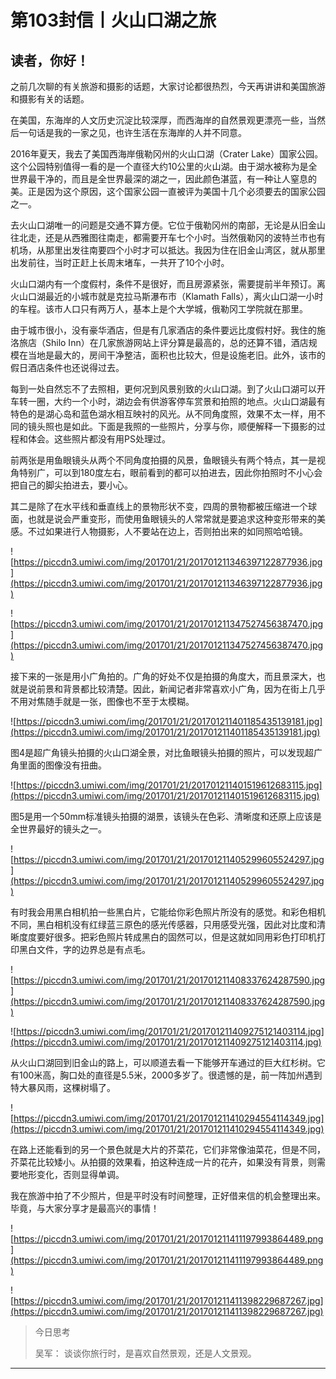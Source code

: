 # 第103封信丨火山口湖之旅

## 读者，你好！

之前几次聊的有关旅游和摄影的话题，大家讨论都很热烈，今天再讲讲和美国旅游和摄影有关的话题。

在美国，东海岸的人文历史沉淀比较深厚，而西海岸的自然景观更漂亮一些，当然后一句话是我的一家之见，也许生活在东海岸的人并不同意。

2016年夏天，我去了美国西海岸俄勒冈州的火山口湖（Crater Lake）国家公园。这个公园特别值得一看的是一个直径大约10公里的火山湖。由于湖水被称为是全世界最干净的，而且是全世界最深的湖之一，因此颜色湛蓝，有一种让人窒息的美。正是因为这个原因，这个国家公园一直被评为美国十几个必须要去的国家公园之一。

去火山口湖唯一的问题是交通不算方便。它位于俄勒冈州的南部，无论是从旧金山往北走，还是从西雅图往南走，都需要开车七个小时。当然俄勒冈的波特兰市也有机场，从那里出发往南要四个小时才可以抵达。我因为住在旧金山湾区，就从那里出发前往，当时正赶上长周末堵车，一共开了10个小时。

火山口湖内有一个度假村，条件不是很好，而且房源紧张，需要提前半年预订。离火山口湖最近的小城市就是克拉马斯瀑布市（Klamath Falls），离火山口湖一小时的车程。该市人口只有两万人，基本上是个大学城，俄勒冈工学院就在那里。

由于城市很小，没有豪华酒店，但是有几家酒店的条件要远比度假村好。我住的施洛旅店（Shilo Inn）在几家旅游网站上评分算是最高的，总的还算不错，酒店规模在当地是最大的，房间干净整洁，面积也比较大，但是设施老旧。此外，该市的假日酒店条件也还说得过去。

每到一处自然忘不了去照相，更何况到风景别致的火山口湖。到了火山口湖可以开车转一圈，大约一个小时，湖边会有供游客停车赏景和拍照的地点。火山口湖最有特色的是湖心岛和蓝色湖水相互映衬的风光。从不同角度照，效果不太一样，用不同的镜头照也是如此。下面是我照的一些照片，分享与你，顺便解释一下摄影的过程和体会。这些照片都没有用PS处理过。

前两张是用鱼眼镜头从两个不同角度拍摄的风景，鱼眼镜头有两个特点，其一是视角特别广，可以到180度左右，眼前看到的都可以拍进去，因此你拍照时不小心会把自己的脚尖拍进去，要小心。

其二是除了在水平线和垂直线上的景物形状不变，四周的景物都被压缩进一个球面，也就是说会严重变形，而使用鱼眼镜头的人常常就是要追求这种变形带来的美感。不过如果进行人物摄影，人不要站在边上，否则拍出来的如同照哈哈镜。

![https://piccdn3.umiwi.com/img/201701/21/201701211346397122877936.jpg](https://piccdn3.umiwi.com/img/201701/21/201701211346397122877936.jpg)

![https://piccdn3.umiwi.com/img/201701/21/201701211347527456387470.jpg](https://piccdn3.umiwi.com/img/201701/21/201701211347527456387470.jpg)

接下来的一张是用小广角拍的。广角的好处不仅是拍摄的角度大，而且景深大，也就是说前景和背景都比较清楚。因此，新闻记者非常喜欢小广角，因为在街上几乎不用对焦随手就是一张，图像也不至于太模糊。

![https://piccdn3.umiwi.com/img/201701/21/201701211401185435139181.jpg](https://piccdn3.umiwi.com/img/201701/21/201701211401185435139181.jpg)

图4是超广角镜头拍摄的火山口湖全景，对比鱼眼镜头拍摄的照片，可以发现超广角里面的图像没有扭曲。

![https://piccdn3.umiwi.com/img/201701/21/201701211401519612683115.jpg](https://piccdn3.umiwi.com/img/201701/21/201701211401519612683115.jpg)

图5是用一个50mm标准镜头拍摄的湖景，该镜头在色彩、清晰度和还原上应该是全世界最好的镜头之一。

![https://piccdn3.umiwi.com/img/201701/21/201701211405299605524297.jpg](https://piccdn3.umiwi.com/img/201701/21/201701211405299605524297.jpg)

有时我会用黑白相机拍一些黑白片，它能给你彩色照片所没有的感觉。和彩色相机不同，黑白相机没有红绿蓝三原色的感光传感器，只用感受光强，因此对比度和清晰度度要好很多。把彩色照片转成黑白的固然可以，但是这就如同用彩色打印机打印黑白文件，字的边界总是有点毛。

![https://piccdn3.umiwi.com/img/201701/21/201701211408337624287590.jpg](https://piccdn3.umiwi.com/img/201701/21/201701211408337624287590.jpg)

![https://piccdn3.umiwi.com/img/201701/21/201701211409275121403114.jpg](https://piccdn3.umiwi.com/img/201701/21/201701211409275121403114.jpg)

从火山口湖回到旧金山的路上，可以顺道去看一下能够开车通过的巨大红杉树。它有100米高，胸口处的直径是5.5米，2000多岁了。很遗憾的是，前一阵加州遇到特大暴风雨，这棵树塌了。

![https://piccdn3.umiwi.com/img/201701/21/201701211410294554114349.jpg](https://piccdn3.umiwi.com/img/201701/21/201701211410294554114349.jpg)

在路上还能看到的另一个景色就是大片的芥菜花，它们非常像油菜花，但是不同，芥菜花比较矮小。从拍摄的效果看，拍这种连成一片的花卉，如果没有背景，则需要地形变化，否则显得单调。

我在旅游中拍了不少照片，但是平时没有时间整理，正好借来信的机会整理出来。毕竟，与大家分享才是最高兴的事情！

![https://piccdn3.umiwi.com/img/201701/21/201701211411197993864489.png](https://piccdn3.umiwi.com/img/201701/21/201701211411197993864489.png)

![https://piccdn3.umiwi.com/img/201701/21/201701211411398229687267.jpg](https://piccdn3.umiwi.com/img/201701/21/201701211411398229687267.jpg)

> 今日思考
> 
> 吴军： 谈谈你旅行时，是喜欢自然景观，还是人文景观。

---
